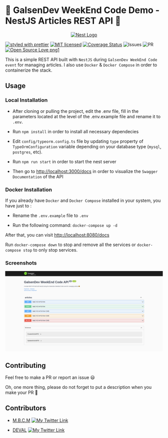 # 🚀 GalsenDev WeekEnd Code Demo - NestJS Articles REST API 🚀

<p align="center">
  <a href="http://nestjs.com/" target="blank"><img src="https://nestjs.com/img/logo-small.svg" width="200" alt="Nest Logo" /></a>
</p>

[![styled with prettier](https://img.shields.io/badge/styled_with-prettier-ff69b4.svg)](https://github.com/prettier/prettier)
[![MIT licensed](https://img.shields.io/badge/license-MIT-blue.svg)](./LICENSE)
[![Coverage Status](https://img.shields.io/badge/coverage-100%25-brightgreen)](https://coveralls.io/github/PapiHack/https://github.com/PapiHack/galsen-dev-wec-demo?branch=master)
![Issues](https://img.shields.io/github/issues/PapiHack/galsen-dev-wec-demo)
![PR](https://img.shields.io/github/issues-pr/PapiHack/galsen-dev-wec-demo)
[![Open Source Love png1](https://badges.frapsoft.com/os/v1/open-source.png?v=103)](https://github.com/ellerbrock/open-source-badges/)

This is a simple REST API built with `NestJS` during `GalsenDev WeekEnd Code event` for managing articles.
I also use `Docker` & `Docker Compose` in order to containerize the stack.

## Usage

### Local Installation

- After cloning or pulling the project, edit the .env file, fill in the parameters located at the level of the .env.example file and rename it to `.env`.

- Run `npm install` in order to install all necessary dependecies

- Edit `config/typeorm.config.ts` file by updating `type` property of `TypeOrmConfiguration` variable depending on your database type (`mysql`, `postgres`, etc).

- Run `npm run start` in order to start the nest server

- Then go to <http://localhost:3000/docs> in order to visualize the `Swagger Documentation` of the API

### Docker Installation

If you already have `Docker` and `Docker Compose` installed in your system, you have just to :

- Rename the `.env.example` file to `.env`

- Run the following command: `docker-compose up -d`

After that, you can visit <http://localhost:8080/docs>

Run `docker-compose down` to stop and remove all the services or `docker-compose stop` to only stop services.

### Screenshots

![screenshot](./screenshots/api-docs.png)

## Contributing

Feel free to make a PR or report an issue 😃

Oh, one more thing, please do not forget to put a description when you make your PR 🙂

## Contributors

- [M.B.C.M](https://itdev.sn)
[![My Twitter Link](https://img.shields.io/twitter/follow/the_it_dev?style=social)](https://twitter.com/the_it_dev)

- [DEVAL](http://www.deval.website)
  [![My Twitter Link](https://img.shields.io/twitter/follow/alioune_kanoute?style=social)](https://twitter.com/alioune_kanoute)
